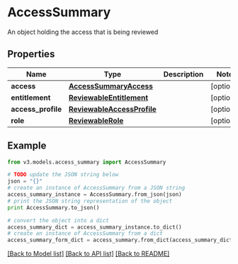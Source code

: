 # AccessSummary

An object holding the access that is being reviewed

## Properties
Name | Type | Description | Notes
------------ | ------------- | ------------- | -------------
**access** | [**AccessSummaryAccess**](AccessSummaryAccess.md) |  | [optional] 
**entitlement** | [**ReviewableEntitlement**](ReviewableEntitlement.md) |  | [optional] 
**access_profile** | [**ReviewableAccessProfile**](ReviewableAccessProfile.md) |  | [optional] 
**role** | [**ReviewableRole**](ReviewableRole.md) |  | [optional] 

## Example

```python
from v3.models.access_summary import AccessSummary

# TODO update the JSON string below
json = "{}"
# create an instance of AccessSummary from a JSON string
access_summary_instance = AccessSummary.from_json(json)
# print the JSON string representation of the object
print AccessSummary.to_json()

# convert the object into a dict
access_summary_dict = access_summary_instance.to_dict()
# create an instance of AccessSummary from a dict
access_summary_form_dict = access_summary.from_dict(access_summary_dict)
```
[[Back to Model list]](../README.md#documentation-for-models) [[Back to API list]](../README.md#documentation-for-api-endpoints) [[Back to README]](../README.md)


